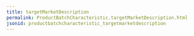 ```yaml
---
title: targetMarketDescription
permalink: ProductBatchCharacteristic.targetMarketDescription.html
jsonid: productbatchcharacteristic_targetmarketdescription
---
```

